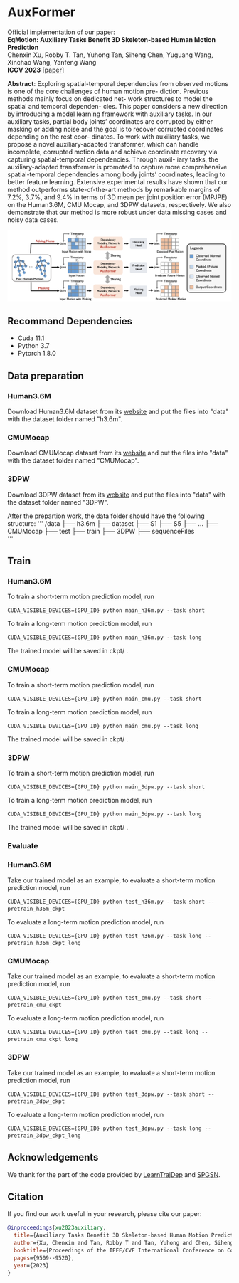 # AuxFormer

Official implementation of our paper:  
**EqMotion: Auxiliary Tasks Benefit 3D Skeleton-based Human Motion Prediction**  
Chenxin Xu, Robby T. Tan, Yuhong Tan, Siheng Chen, Yuguang Wang, Xinchao Wang, Yanfeng Wang  
**ICCV 2023** [[paper]](https://openaccess.thecvf.com/content/ICCV2023/papers/Xu_Auxiliary_Tasks_Benefit_3D_Skeleton-based_Human_Motion_Prediction_ICCV_2023_paper.pdf)


**Abstract**: Exploring spatial-temporal dependencies from observed motions is one of the core challenges of human motion pre- diction. Previous methods mainly focus on dedicated net- work structures to model the spatial and temporal dependen- cies. This paper considers a new direction by introducing a model learning framework with auxiliary tasks. In our auxiliary tasks, partial body joints’ coordinates are corrupted by either masking or adding noise and the goal is to recover corrupted coordinates depending on the rest coor- dinates. To work with auxiliary tasks, we propose a novel auxiliary-adapted transformer, which can handle incomplete, corrupted motion data and achieve coordinate recovery via capturing spatial-temporal dependencies. Through auxil- iary tasks, the auxiliary-adapted transformer is promoted to capture more comprehensive spatial-temporal dependencies among body joints’ coordinates, leading to better feature learning. Extensive experimental results have shown that our method outperforms state-of-the-art methods by remarkable margins of 7.2%, 3.7%, and 9.4% in terms of 3D mean per joint position error (MPJPE) on the Human3.6M, CMU Mocap, and 3DPW datasets, respectively. We also demonstrate that our method is more robust under data missing cases and noisy data cases.

<div align="center">
	<img src="img/auxformer.png" alt="Editor" width="900">
</div>

## Recommand Dependencies
* Cuda 11.1
* Python 3.7
* Pytorch 1.8.0

## Data preparation
### Human3.6M
Download Human3.6M dataset from its [website](http://vision.imar.ro/human3.6m/description.php) and put the files into "data" with the dataset folder named "h3.6m".

### CMUMocap
Download CMUMocap dataset from its [website](http://mocap.cs.cmu.edu) and put the files into "data" with the dataset folder named "CMUMocap".

### 3DPW
Download 3DPW dataset from its [website](https://virtualhumans.mpi-inf.mpg.de/3DPW) and put the files into "data" with the dataset folder named "3DPW".

After the prepartion work, the data folder should have the following structure:
'''
/data
├── h3.6m
    ├── dataset
        ├── S1
        ├── S5
        ├── ...
├── CMUMocap
    ├── test
    ├── train
├── 3DPW
    ├── sequenceFiles                       
'''

## Train
### Human3.6M
To train a short-term motion prediction model, run
```
CUDA_VISIBLE_DEVICES={GPU_ID} python main_h36m.py --task short
```

To train a long-term motion prediction model, run
```
CUDA_VISIBLE_DEVICES={GPU_ID} python main_h36m.py --task long
```

The trained model will be saved in ckpt/ .

### CMUMocap
To train a short-term motion prediction model, run
```
CUDA_VISIBLE_DEVICES={GPU_ID} python main_cmu.py --task short
```

To train a long-term motion prediction model, run
```
CUDA_VISIBLE_DEVICES={GPU_ID} python main_cmu.py --task long
```

The trained model will be saved in ckpt/ .

### 3DPW
To train a short-term motion prediction model, run
```
CUDA_VISIBLE_DEVICES={GPU_ID} python main_3dpw.py --task short
```

To train a long-term motion prediction model, run
```
CUDA_VISIBLE_DEVICES={GPU_ID} python main_3dpw.py --task long
```

The trained model will be saved in ckpt/ .

### Evaluate
### Human3.6M
Take our trained model as an example, to evaluate a short-term motion prediction model, run
```
CUDA_VISIBLE_DEVICES={GPU_ID} python test_h36m.py --task short -- pretrain_h36m_ckpt
```

To evaluate a long-term motion prediction model, run
```
CUDA_VISIBLE_DEVICES={GPU_ID} python test_h36m.py --task long -- pretrain_h36m_ckpt_long
```

### CMUMocap
Take our trained model as an example, to evaluate a short-term motion prediction model, run
```
CUDA_VISIBLE_DEVICES={GPU_ID} python test_cmu.py --task short -- pretrain_cmu_ckpt
```

To evaluate a long-term motion prediction model, run
```
CUDA_VISIBLE_DEVICES={GPU_ID} python test_cmu.py --task long -- pretrain_cmu_ckpt_long
```

### 3DPW
Take our trained model as an example, to evaluate a short-term motion prediction model, run
```
CUDA_VISIBLE_DEVICES={GPU_ID} python test_3dpw.py --task short -- pretrain_3dpw_ckpt
```

To evaluate a long-term motion prediction model, run
```
CUDA_VISIBLE_DEVICES={GPU_ID} python test_3dpw.py --task long -- pretrain_3dpw_ckpt_long
```


## Acknowledgements
We thank for the part of the code provided by [LearnTrajDep](https://github.com/wei-mao-2019/LearnTrajDep) and [SPGSN](https://github.com/MediaBrain-SJTU/SPGSN).

## Citation
If you find our work useful in your research, please cite our paper:
```bibtex
@inproceedings{xu2023auxiliary,
  title={Auxiliary Tasks Benefit 3D Skeleton-based Human Motion Prediction},
  author={Xu, Chenxin and Tan, Robby T and Tan, Yuhong and Chen, Siheng and Wang, Xinchao and Wang, Yanfeng},
  booktitle={Proceedings of the IEEE/CVF International Conference on Computer Vision},
  pages={9509--9520},
  year={2023}
}
```


